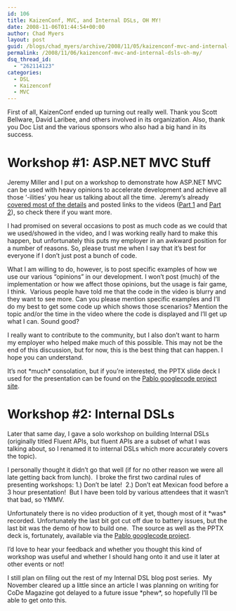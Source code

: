```yaml
---
id: 106
title: KaizenConf, MVC, and Internal DSLs, OH MY!
date: 2008-11-06T01:44:54+00:00
author: Chad Myers
layout: post
guid: /blogs/chad_myers/archive/2008/11/05/kaizenconf-mvc-and-internal-dsls-oh-my.aspx
permalink: /2008/11/06/kaizenconf-mvc-and-internal-dsls-oh-my/
dsq_thread_id:
  - "262114123"
categories:
  - DSL
  - Kaizenconf
  - MVC
---
```

First of all, KaizenConf ended up turning out really well. Thank you Scott Bellware, David Laribee, and others involved in its organization. Also, thank you Doc List and the various sponsors who also had a big hand in its success.

# Workshop #1: ASP.NET MVC Stuff

Jeremy Miller and I put on a workshop to demonstrate how ASP.NET MVC can be used with heavy opinions to accelerate development and achieve all those ‘-ilities’ you hear us talking about all the time.&#160; Jeremy’s already [covered most of the details](http://codebetter.com/blogs/jeremy.miller/archive/2008/11/03/chad-amp-i-get-opinionated-about-the-asp-net-mvc.aspx) and posted links to the videos ([Part 1](http://www.viddler.com/explore/lostechies/videos/2/) and [Part 2](http://www.viddler.com/explore/lostechies/videos/3/)), so check there if you want more.

I had promised on several occasions to post as much code as we could that we used/showed in the video, and I was working really hard to make this happen, but unfortunately this puts my employer in an awkward position for a number of reasons. So, please trust me when I say that it’s best for everyone if I don’t just post a bunch of code.

What I am willing to do, however, is to post specific examples of how we use our various “opinions” in our development. I won’t post (much) of the implementation or how we affect those opinions, but the usage is fair game, I think.&#160; Various people have told me that the code in the video is blurry and they want to see more. Can you please mention specific examples and I’ll do my best to get some code up which shows those scenarios? Mention the topic and/or the time in the video where the code is displayed and I’ll get up what I can. Sound good?

I really want to contribute to the community, but I also don’t want to harm my employer who helped make much of this possible. This may not be the end of this discussion, but for now, this is the best thing that can happen. I hope you can understand.

It’s not \*much\* consolation, but if you’re interested, the PPTX slide deck I used for the presentation can be found on the [Pablo googlecode project site](http://code.google.com/p/pablo/source/browse/#svn/trunk/presentations/chadmyers/ASPNET_MVC/doc).

# Workshop #2: Internal DSLs

Later that same day, I gave a solo workshop on building Internal DSLs (originally titled Fluent APIs, but fluent APIs are a subset of what I was talking about, so I renamed it to internal DSLs which more accurately covers the topic).

I personally thought it didn’t go that well (if for no other reason we were all late getting back from lunch).&#160; I broke the first two cardinal rules of presenting workshops: 1.) Don’t be late!&#160; 2.) Don’t eat Mexican food before a 3 hour presentation!&#160; But I have been told by various attendees that it wasn’t that bad, so YMMV.

Unfortunately there is no video production of it yet, though most of it \*was\* recorded. Unfortunately the last bit got cut off due to battery issues, but the last bit was the demo of how to build one.&#160; The source as well as the PPTX deck is, fortunately, available via the [Pablo googlecode project](http://code.google.com/p/pablo/source/browse/#svn/trunk/presentations/chadmyers/InternalDSLs). 

I’d love to hear your feedback and whether you thought this kind of workshop was useful and whether I should hang onto it and use it later at other events or not!

I still plan on filing out the rest of my Internal DSL blog post series.&#160; My November cleared up a little since an article I was planning on writing for CoDe Magazine got delayed to a future issue \*phew\*, so hopefully I’ll be able to get onto this.